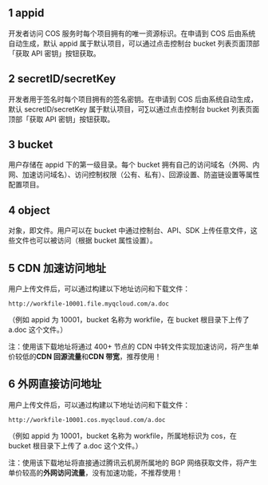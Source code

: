## 1 appid

开发者访问 COS 服务时每个项目拥有的唯一资源标识。在申请到 COS 后由系统自动生成，默认 appid 属于默认项目，可以通过点击控制台 bucket 列表页面顶部「获取 API 密钥」按钮获取。

## 2 secretID/secretKey

开发者用于签名时每个项目拥有的签名密钥。在申请到 COS 后由系统自动生成，默认 secretID/secretKey 属于默认项目，可∑以通过点击控制台 bucket 列表页面顶部「获取 API 密钥」按钮获取。

## 3 bucket

用户存储在 appid 下的第一级目录。每个 bucket 拥有自己的访问域名（外网、内网、加速访问域名）、访问控制权限（公有、私有）、回源设置、防盗链设置等属性配置项目。

## 4 object

对象，即文件。用户可以在 bucket 中通过控制台、API、SDK 上传任意文件，这些文件也可以被访问（根据 bucket 属性设置）。

## 5  CDN 加速访问地址

用户上传文件后，可以通过构建以下地址访问和下载文件：

`http://workfile-10001.file.myqcloud.com/a.doc`

（例如 appid 为 10001，bucket 名称为 workfile，在 bucket 根目录下上传了 a.doc 这个文件。）

注：使用该下载地址将通过 400+ 节点的 CDN 中转文件实现加速访问，将产生单价较低的**CDN 回源流量**和**CDN 带宽**，推荐使用！

## 6 外网直接访问地址

用户上传文件后，可以通过构建以下地址访问和下载文件：

`http://workfile-10001.cos.myqcloud.com/a.doc`

（例如 appid 为 10001，bucket 名称为 workfile，所属地标识为 cos，在 bucket 根目录下上传了 a.doc 这个文件。）

注：使用该下载地址将直接通过腾讯云机房所属地的 BGP 网络获取文件，将产生单价较高的**外网访问流量**，没有加速功能，不推荐使用！
